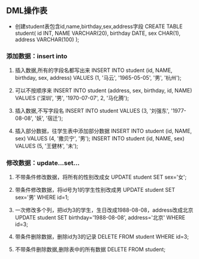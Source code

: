 ## DML操作表
- 创建student表包含id,name,birthday,sex,address字段
CREATE TABLE student(
	id INT,
	NAME VARCHAR(20),
	birthday DATE,
	sex CHAR(1),
	address VARCHAR(100)
);

### 添加数据：insert into
1. 插入数据,所有的字段名都写出来
INSERT INTO student (id, NAME, birthday, sex, address) VALUES (1, '马云', '1965-05-05', '男', '杭州');

2. 可以不按顺序来
INSERT INTO student (address, sex, birthday, id, NAME) VALUES 
	('深圳', '男', '1970-07-07', 2, '马化腾');

3. 插入数据,不写字段名
INSERT INTO student VALUES (3, '刘强东', '1977-08-08', '妖', '宿迁');

4. 插入部分数据，往学生表中添加部分数据
INSERT INTO student (id, NAME, sex) VALUES (4, '撒贝宁', '男');
INSERT INTO student (id, NAME, sex) VALUES (5, '王健林', '未');


### 修改数据：update...set...
1. 不带条件修改数据，将所有的性别改成女
UPDATE student SET sex='女';

2. 带条件修改数据，将id号为1的学生性别改成男
UPDATE student SET sex='男' WHERE id=1;

3. 一次修改多个列，把id为3的学生，生日改成1988-08-08，address改成北京
UPDATE student SET birthday='1988-08-08', address='北京' WHERE id=3;

4. 带条件删除数据，删除id为3的记录
DELETE FROM student WHERE id=3;

5. 不带条件删除数据,删除表中的所有数据
DELETE FROM student;